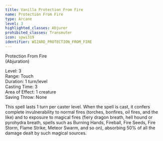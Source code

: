 ```yaml
---
title: Vanilla Protection From Fire
name: Protection From Fire
type: Arcane
level: 3
highlighted_classes: Abjurer
prohibited_classes: Transmuter
icon: spwi319
identifier: WIZARD_PROTECTION_FROM_FIRE
---
```

Protection From Fire  
(Abjuration)  
  
Level: 3  
Range: Touch  
Duration: 1 turn/level  
Casting Time: 3  
Area of Effect: 1 creature  
Saving Throw: None  
  
This spell lasts 1 turn per caster level. When the spell is cast, it confers complete invulnerability to normal fires (torches, bonfires, oil fires, and the like) and to exposure to magical fires (fiery dragon breath, hell hound or pyrohydra breath, spells such as Burning Hands, Fireball, Fire Seeds, Fire Storm, Flame Strike, Meteor Swarm, and so on), absorbing 50% of all the damage dealt by such magical sources.  

